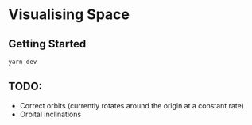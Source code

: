 # Visualising Space

## Getting Started

```bash
yarn dev
```

## TODO:

- Correct orbits (currently rotates around the origin at a constant rate)
- Orbital inclinations
